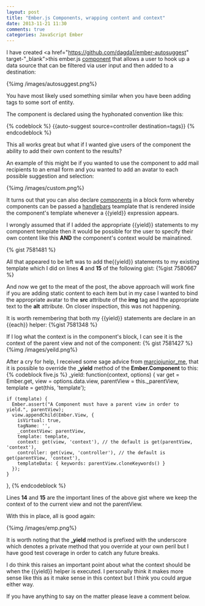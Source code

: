 ```yaml
---
layout: post
title: "Ember.js Components, wrapping content and context"
date: 2013-11-21 11:30
comments: true
categories: JavaScript Ember
---
```

I have created <a href="https://github.com/dagda1/ember-autosuggest" target-"_blank">this</a> ember.js <a href="http://emberjs.com/guides/components/" target="_blank">component</a> that allows a user to hook up a data source that can be filtered via user input and then added to a destination:

{%img /images/autosuggest.png%}

You have most likely used something similar when you have been adding tags to some sort of entity.

The component is declared using the hyphonated convention like this:

{% codeblock %}
&#123;&#123;auto-suggest source=controller destination=tags&#125;&#125;
{% endcodeblock %}

This all works great but what if I wanted give users of the component the ability to add their own content to the results?

An example of this might be if you wanted to use the component to add mail recipients to an email form and you wanted to add an avatar to each possible suggestion and selection:

{%img /images/custom.png%}

It turns out that you can also declare <a href="http://emberjs.com/guides/components/" target="_blank">components</a> in a block form whereby components can be passed a <a href="http://handlebarsjs.com/" target="_blank">handlebars</a> teamplate that is rendered inside the component's template whenever a &#123;&#123;yield&#125;&#125; expression appears.

I wrongly assumed that if I added the appropriate &#123;&#123;yield&#125;&#125; statements to my component template then it would be possible for the user to specify their own content like this **AND** the component's context would be mainatined.

{% gist 7581481 %}

All that appeared to be left was to add the&#123;&#123;yield&#125;&#125; statements to my existing template which I did on lines **4** and **15** of the following gist:
{%gist 7580667 %}

And now we get to the meat of the post, the above approach will work fine if you are adding static content to each item but in my case I wanted to bind the appropriate avatar to the **src** attribute of the **img** tag and the appropriate text to the **alt** attribute.  On closer inspection, this was not happening.

It is worth remembering that both my &#123;&#123;yield&#125;&#125; statements are declare in an &#123;&#123;each&#125;&#125; helper:
{%gist 7581348 %}

If I log what the context is in the component's block, I can see it is the context of the parent view and not of the component:
{% gist 7581427 %}
{%img /images/yeild.png%}

After a cry for help, I received some sage advice from <a href="https://twitter.com/marciojunior_me" target="_blank">marciojunior_me</a>, that it is possible to override the **_yield** method of the **Ember.Component** to this:
{% codeblock five.js %}
  _yield: function(context, options) {
    var get = Ember.get, 
    view = options.data.view,
    parentView = this._parentView,
    template = get(this, 'template');
 
    if (template) {
      Ember.assert("A Component must have a parent view in order to yield.", parentView);      
      view.appendChild(Ember.View, {
        isVirtual: true,
        tagName: '',
        _contextView: parentView,
        template: template,
        context: get(view, 'context'), // the default is get(parentView, 'context'),
        controller: get(view, 'controller'), // the default is get(parentView, 'context'),
        templateData: { keywords: parentView.cloneKeywords() }
      });
    }
  },
{% endcodeblock %}

Lines **14** and **15** are the important lines of the above gist where we keep the context of to the current view and not the parentView.

With this in place, all is good again:

{%img /images/emp.png%}

It is worth noting that the **_yield** method is prefixed with the underscore which denotes a private method that you override at your own peril but I have good test coverage in order to catch any future breaks.

I do think this raises an important point about what the context should be when the &#123;&#123;yield&#125;&#125; helper is executed.  I personally think it makes more sense like this as it make sense in this context but I think you could argue either way. 

If you have anything to say on the matter please leave a comment below.
